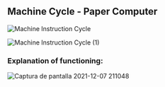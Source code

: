 ## Machine Cycle - Paper Computer

![Machine Instruction Cycle](https://user-images.githubusercontent.com/88994602/145135916-5d0d0f42-5c9d-4e67-81b7-89323b970079.png)

![Machine Instruction Cycle (1)](https://user-images.githubusercontent.com/88994602/145135939-b74b90ec-8477-450a-9bcd-f58191b38fbd.png)

### Explanation of functioning:

![Captura de pantalla 2021-12-07 211048](https://user-images.githubusercontent.com/88994602/145136004-a9c2ebea-cda8-4ed4-945d-b7b6be89e405.png)
